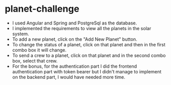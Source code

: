 # planet-challenge

- I used Angular and Spring and PostgreSql as the database.
- I implemented the requirements to view all the planets in the solar system.
- To add a new planet, click on the "Add New Planet" button.  
- To change the status of a planet, click on that planet and then in the first combo box it will change.  
- To send a crew to a planet, click on that planet and in the second combo box, select that crew.  
- For the bonus, for the authentication part I did the frontend authentication part with token bearer but I didn't manage to implement on the backend part, I would have needed more time.
